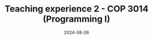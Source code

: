 ---
title: "Teaching experience 2 - COP 3014 (Programming I)"
collection: teaching
type: "Recitation"
permalink: /teaching/2024-fall-teaching-2
venue: "Florida State University, Department of Computer Science"
date: 2024-08-26
location: "Tallahassee, Florida"
---